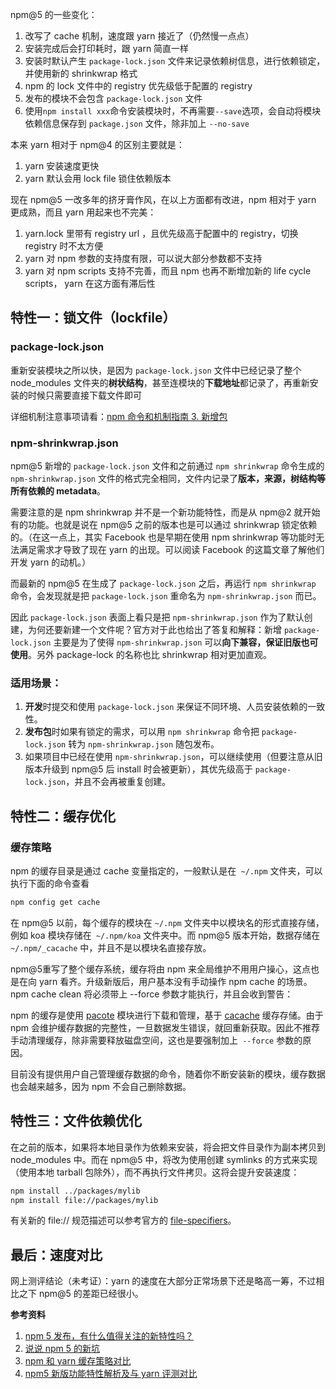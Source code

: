 npm@5 的一些变化：
1. 改写了 cache 机制，速度跟 yarn 接近了（仍然慢一点点）
1. 安装完成后会打印耗时，跟 yarn 简直一样
1. 安装时默认产生 `package-lock.json` 文件来记录依赖树信息，进行依赖锁定，并使用新的 shrinkwrap 格式
1. npm 的 lock 文件中的 registry 优先级低于配置的 registry 
1. 发布的模块不会包含 `package-lock.json` 文件
1. 使用`npm install xxx`命令安装模块时，不再需要`--save`选项，会自动将模块依赖信息保存到 `package.json` 文件，除非加上 `--no-save`


本来 yarn 相对于 npm@4 的区别主要就是：
1. yarn 安装速度更快
1. yarn 默认会用 lock file 锁住依赖版本

现在 npm@5 一改多年的挤牙膏作风，在以上方面都有改进，npm 相对于 yarn 更成熟，而且 yarn 用起来也不完美：
1. yarn.lock 里带有 registry url ，且优先级高于配置中的 registry，切换 registry 时不太方便
1. yarn 对 npm 参数的支持度有限，可以说大部分参数都不支持
1. yarn 对 npm scripts 支持不完善，而且 npm 也再不断增加新的 life cycle scripts， yarn 在这方面有滞后性

## 特性一：锁文件（lockfile）

### package-lock.json
重新安装模块之所以快，是因为 `package-lock.json` 文件中已经记录了整个 node_modules 文件夹的**树状结构**，甚至连模块的**下载地址**都记录了，再重新安装的时候只需要直接下载文件即可

详细机制注意事项请看：[npm 命令和机制指南 3. 新增包](https://github.com/muwenzi/Program-Blog/issues/104#3)

### npm-shrinkwrap.json
npm@5 新增的 `package-lock.json` 文件和之前通过 `npm shrinkwrap` 命令生成的 `npm-shrinkwrap.json` 文件的格式完全相同，文件内记录了**版本，来源，树结构等所有依赖的 metadata**。

需要注意的是 npm shrinkwrap 并不是一个新功能特性，而是从 npm@2 就开始有的功能。也就是说在 npm@5 之前的版本也是可以通过 shrinkwrap 锁定依赖的。（在这一点上，其实 Facebook 也是早期在使用 npm shrinkwrap 等功能时无法满足需求才导致了现在 yarn 的出现。可以阅读 Facebook 的这篇文章了解他们开发 yarn 的动机。）

而最新的 npm@5 在生成了 `package-lock.json` 之后，再运行 `npm shrinkwrap` 命令，会发现就是把 `package-lock.json` 重命名为 `npm-shrinkwrap.json` 而已。

因此 `package-lock.json` 表面上看只是把 `npm-shrinkwrap.json` 作为了默认创建，为何还要新建一个文件呢？官方对于此也给出了答复和解释：新增 `package-lock.json` 主要是为了使得 `npm-shrinkwrap.json` 可以**向下兼容，保证旧版也可使用**。另外 package-lock 的名称也比 shrinkwrap 相对更加直观。

### 适用场景：

1. **开发**时提交和使用 `package-lock.json` 来保证不同环境、人员安装依赖的一致性。
1. **发布包**时如果有锁定的需求，可以用 `npm shrinkwrap` 命令把 `package-lock.json` 转为 `npm-shrinkwrap.json` 随包发布。
1. 如果项目中已经在使用 `npm-shrinkwrap.json`，可以继续使用（但要注意从旧版本升级到 npm@5 后 install 时会被更新），其优先级高于 `package-lock.json`，并且不会再被重复创建。


## 特性二：缓存优化

### 缓存策略
npm 的缓存目录是通过 cache 变量指定的，一般默认是在` ~/.npm` 文件夹，可以执行下面的命令查看

```bash
npm config get cache
```
在 npm@5 以前，每个缓存的模块在 `~/.npm` 文件夹中以模块名的形式直接存储，例如 koa 模块存储在` ~/.npm/koa` 文件夹中。而 npm@5 版本开始，数据存储在 `~/.npm/_cacache` 中，并且不是以模块名直接存放。

npm@5重写了整个缓存系统，缓存将由 npm 来全局维护不用用户操心，这点也是在向 yarn 看齐。升级新版后，用户基本没有手动操作 npm cache 的场景。npm cache clean 将必须带上 --force 参数才能执行，并且会收到警告：

npm 的缓存是使用 [pacote](https://www.npmjs.com/package/pacote) 模块进行下载和管理，基于 [cacache](https://www.npmjs.com/package/cacache) 缓存存储。由于 npm 会维护缓存数据的完整性，一旦数据发生错误，就回重新获取。因此不推荐手动清理缓存，除非需要释放磁盘空间，这也是要强制加上` --force` 参数的原因。

目前没有提供用户自己管理缓存数据的命令，随着你不断安装新的模块，缓存数据也会越来越多，因为 npm 不会自己删除数据。

## 特性三：文件依赖优化
在之前的版本，如果将本地目录作为依赖来安装，将会把文件目录作为副本拷贝到 node_modules 中。而在 npm@5 中，将改为使用创建 symlinks 的方式来实现（使用本地 tarball 包除外），而不再执行文件拷贝。这将会提升安装速度：
```bash
npm install ../packages/mylib
npm install file://packages/mylib
```
有关新的 file:// 规范描述可以参考官方的 [file-specifiers](https://github.com/npm/npm/blob/link-specifier/doc/spec/file-specifiers.md)。


## 最后：速度对比
网上测评结论（未考证）：yarn 的速度在大部分正常场景下还是略高一筹，不过相比之下 npm@5 的差距已经很小。

**参考资料**
1. [npm 5 发布，有什么值得关注的新特性吗？](https://www.zhihu.com/question/60519361/answer/177577759)
1. [说说 npm 5 的新坑](https://toutiao.io/posts/hrihhs/preview)
1. [npm 和 yarn 缓存策略对比](https://segmentfault.com/a/1190000009709213)
1. [npm5 新版功能特性解析及与 yarn 评测对比](https://www.qcloud.com/community/article/171211)